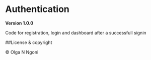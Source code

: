 # Authentication

**Version 1.0.0**

Code for registration, login and dashboard after a successfull signin

##License & copyright

&copy; Olga N Ngoni
